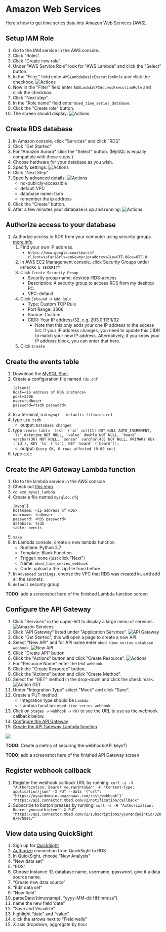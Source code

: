 # Amazon Web Services

Here's how to get time series data into Amazon Web Services (AWS).

## Setup IAM Role

1. Go to the IAM service in the AWS console.
1. Click "Roles".
1. Click "Create new role".
1. Under "AWS Service Role" look for "AWS Lambda" and click the "Select" button. 
1. In the "Filter" field enter `AWSLambdaBasicExecutionRole` and click the checkbox. ![Actions](screenshots/amazon/attach_policy.png)
1. Now in the "Filter" field enter `AWSLambdaVPCAccessExecutionRole` and click the checkbox.
1. Click "Next step".
1. In the "Role name" field enter `mbed_time_series_database`.
1. Click the "Create role" button.
1. The screen should display: ![Actions](screenshots/amazon/aim_role_finish.png)

## Create RDS database

1. In Amazon console, click "Services" and click "RDS"
1. Click "Get Started"
1. For "Amazon Aurora" click the "Select" button. (MySQL is equally compatible with these steps.)
1. Choose hardware for your database as you wish.
1. Specify settings: ![Actions](screenshots/amazon/rds_db_details.png)
1. Click "Next Step"
1. Specify advanced details: ![Actions](screenshots/amazon/rds_db_advanced_details.png)
   * no-publicly-accessible
   * default VPC
   * database name: tsdb
   * remember the ip address
1. Click the "Create" button.
1. After a few minutes your database is up and running: ![Actions](screenshots/amazon/rds_database_created.png)
   
## Authorize access to your database
1. Authorize access to RDS from your computer using security groups [more info](http://docs.aws.amazon.com/AmazonRDS/latest/UserGuide/USER_WorkingWithSecurityGroups.html).
   1. Find your own IP address.
      * `https://www.google.com/search?client=safari&rls=en&q=my+ip+address&ie=UTF-8&oe=UTF-8`
   1. In AWS EC2 Management console, click Security Groups under `NETWORK & SECURITY`
   1. Click `Create Security Group`
      * Security group name: desktop-RDS-access
      * Description: A security group to access RDS from my desktop PC.
      * VPC: default
   1. Click `Inbound` -> `Add Rule`
      * Type: Custom TCP Rule
      * Port Range: 3306
      * Source: Custom
      * CIDR: Your IP address/32, e.g. 203.0.113.1/32
        * Note that this only adds your one IP address to the access list.  If your IP address changes, you need to update this CIDR to match your new IP address.  Alternatively, if you know your IP address block, you can enter that here.
   1. Click `Create`

## Create the events table

1. Download the [MySQL Shell](https://dev.mysql.com/downloads/shell/)
1. Create a configuration file named `rds.cnf`
   ```
   [client]
   host=<ip address of RDS instance>
   port=3306
   user=tsdbuser
   password=<tsdb password>
   ```
1. In a terminal, run `mysql --defaults-file=rds.cnf`
1. type `use tsdb`
   * output: `Database changed`
1. type ```create table `test` (`id` int(11) NOT NULL AUTO_INCREMENT, `ts` datetime NOT NULL, `value` double NOT NULL, `board` varchar(36) NOT NULL, `sensor` varchar(45) NOT NULL, PRIMARY KEY (`id`), KEY `ts` (`ts`), KEY `board` (`board`));```
   * output: `Query OK, 0 rows affected (0.09 sec)`
1. type `quit`

## Create the API Gateway Lambda function

1. Go to the lambda service in the AWS console
1. Check out [this repo](https://github.com/ARMmbed/exd_mysql_lambda)
1. `cd exd_mysql_lambda`
1. Create a file named `mysqldb.cfg`
   ```
   [mysql]
   hostname: <ip address of RDS>
   username: tsdbuser
   password: <RDS password>
   database: tsdb
   table: events
   ```
1. ```make```
1. In Lambda console, create a new lambda function
    * Runtime: Python 2.7
    * Template: Blank Function
    * Trigger: none (just click "Next")
    * Name: `mbed_time_series_webhook`
    * Code: upload a the .zip file from before
1. In `Advanced Settings`, choose the VPC that RDS was created in, and add all the subnets.
1. `default` security group

**TODO**: add a screenshot here of the finished Lambda function screen

## Configure the API Gateway

1. Click "Services" in the upper-left to display a large menu of services. ![Amazon Services](/screenshots/amazon/aws_services.png)
1. Click "API Gateway" listed under "Application Services". ![API Gateway](screenshots/amazon/app_services.png)
1. Click "Get Started", this will open a page to create a new API.
1. Select "New API" and for API name enter `mbed time series database webhook`. ![New API](screenshots/amazon/create_new_api2.png)
1. Click "Create API" button.
1. Click the "Actions" button and click "Create Resource". ![Actions](screenshots/amazon/api_actions.png)
1. For "Resource Name" enter the text `webhook`.
1. Click the "Create Resource" button.
1. Click the "Actions" button and click "Create Method".
1. Select the "GET" method in the drop-down and click the check mark. ![Action GET](screenshots/amazon/api_methods.png)
1. Under "Integration Type" select "Mock" and click "Save".
1. Create a PUT method
    * Integration type should be `Lambda`
    * Lambda function: `mbed_time_series_webhook`
1. Click on `Stages` -> `webhook` -> `PUT` to see the URL to use as the webhook callback below.
1. [Configure the API Gateway](#)
1. [Create the API Gateway Lambda function](#)

![](time_series_database-aws_flow.svg)

**TODO**: Create a metric of securing the webhook(API keys?)

**TODO**: add a screenshot here of the finished API Gateway screen

## Register webhook callback

1. Register the webhook callback URL by running: `curl -s -H "Authorization: Bearer yourauthtoken" -H "Content-Type: application/json" -X PUT --data '{"url": "https://myapidomain.amazonaws.com/test/webhook"}' "https://api.connector.mbed.com/v2/notification/callback"` 
1. Subscribe to button presses by running: `curl -s -H "Authorization: Bearer yourauthtoken" -X PUT "https://api.connector.mbed.com/v2/subscriptions/yourendpointid/3200/0/5501/"`


## View data using QuickSight

1. Sign up for [QuickSight](https://quicksight.aws/)
1. [Authorize](http://docs.aws.amazon.com/quicksight/latest/user/enabling-access-rds.html) connection from QuickSight to RDS
1. In QuickSight, choose “New Analysis”
1. “New data set”
1. “RDS”
1. Choose Instance ID, database name, username, password, give it a data source name, 
1. “Create new data source”
1. “Edit data set”
1. “New field”
1. parseDate({timestamp}, “yyyy-MM-dd HH:mm:ss”)
1. name the new field ‘date"
1. “Save and Visualize”
1. highlight “date” and “value”
1. click the arrows next to “Field wells”
1. X axis dropdown, aggregate by hour
